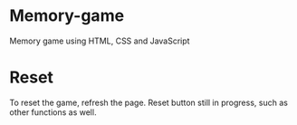 # Memory-game
Memory game using HTML, CSS and JavaScript

# Reset

To reset the game, refresh the page. Reset button still in progress, such as other functions as well.
